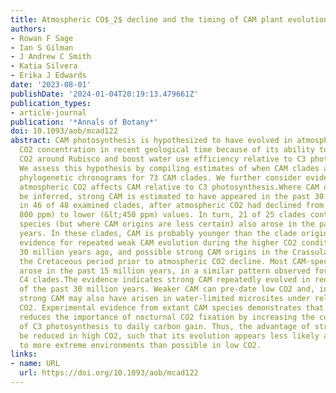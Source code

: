 ```yaml
---
title: Atmospheric CO$_2$ decline and the timing of CAM plant evolution
authors:
- Rowan F Sage
- Ian S Gilman
- J Andrew C Smith
- Katia Silvera
- Erika J Edwards
date: '2023-08-01'
publishDate: '2024-01-04T20:19:13.479661Z'
publication_types:
- article-journal
publication: '*Annals of Botany*'
doi: 10.1093/aob/mcad122
abstract: CAM photosynthesis is hypothesized to have evolved in atmospheres of low
  CO2 concentration in recent geological time because of its ability to concentrate
  CO2 around Rubisco and boost water use efficiency relative to C3 photosynthesis.
  We assess this hypothesis by compiling estimates of when CAM clades arose using
  phylogenetic chronograms for 73 CAM clades. We further consider evidence of how
  atmospheric CO2 affects CAM relative to C3 photosynthesis.Where CAM origins can
  be inferred, strong CAM is estimated to have appeared in the past 30 million years
  in 46 of 48 examined clades, after atmospheric CO2 had declined from high (near
  800 ppm) to lower (&lt;450 ppm) values. In turn, 21 of 25 clades containing CAM
  species (but where CAM origins are less certain) also arose in the past 30 million
  years. In these clades, CAM is probably younger than the clade origin. We found
  evidence for repeated weak CAM evolution during the higher CO2 conditions before
  30 million years ago, and possible strong CAM origins in the Crassulaceae during
  the Cretaceous period prior to atmospheric CO2 decline. Most CAM-specific clades
  arose in the past 15 million years, in a similar pattern observed for origins of
  C4 clades.The evidence indicates strong CAM repeatedly evolved in reduced CO2 conditions
  of the past 30 million years. Weaker CAM can pre-date low CO2 and, in the Crassulaceae,
  strong CAM may also have arisen in water-limited microsites under relatively high
  CO2. Experimental evidence from extant CAM species demonstrates that elevated CO2
  reduces the importance of nocturnal CO2 fixation by increasing the contribution
  of C3 photosynthesis to daily carbon gain. Thus, the advantage of strong CAM would
  be reduced in high CO2, such that its evolution appears less likely and restricted
  to more extreme environments than possible in low CO2.
links:
- name: URL
  url: https://doi.org/10.1093/aob/mcad122
---
```

